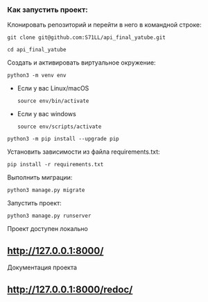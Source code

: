 ### Как запустить проект:

Клонировать репозиторий и перейти в него в командной строке:

```
git clone git@github.com:S71LL/api_final_yatube.git
```

```
cd api_final_yatube
```

Cоздать и активировать виртуальное окружение:

```
python3 -m venv env
```

* Если у вас Linux/macOS

    ```
    source env/bin/activate
    ```

* Если у вас windows

    ```
    source env/scripts/activate
    ```

```
python3 -m pip install --upgrade pip
```

Установить зависимости из файла requirements.txt:

```
pip install -r requirements.txt
```

Выполнить миграции:

```
python3 manage.py migrate
```

Запустить проект:

```
python3 manage.py runserver
```

Проект доступен локально
## http://127.0.0.1:8000/

Документация проекта
## http://127.0.0.1:8000/redoc/